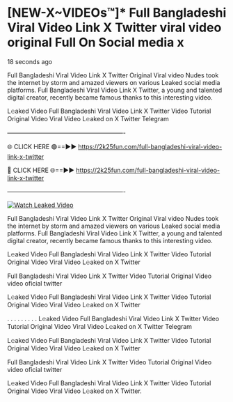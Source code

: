 # [NEW-X~VIDEOs™]* Full Bangladeshi Viral Video Link X Twitter viral video original Full On Social media x

18 seconds ago

Full Bangladeshi Viral Video Link X Twitter Original Viral video Nudes took the internet by storm and amazed viewers on various Leaked social media platforms. Full Bangladeshi Viral Video Link X Twitter, a young and talented digital creator, recently became famous thanks to this interesting video.

L𝚎aked Video Full Bangladeshi Viral Video Link X Twitter Video Tutorial Original Video Viral Video L𝚎aked on X Twitter Telegram

———————————————————-

🌐 CLICK HERE 🟢==►► https://2k25fun.com/full-bangladeshi-viral-video-link-x-twitter

🔴 CLICK HERE 🌐==►► https://2k25fun.com/full-bangladeshi-viral-video-link-x-twitter

———————————————————-

[![Watch Leaked Video](https://miro.medium.com/v2/resize:fit:828/format:webp/1*cilzJN44JGOrTw9NJCrNHA.gif "Watch Leaked Video")](https://2k25fun.com/full-bangladeshi-viral-video-link-x-twitter)

Full Bangladeshi Viral Video Link X Twitter Original Viral video Nudes took the internet by storm and amazed viewers on various Leaked social media platforms. Full Bangladeshi Viral Video Link X Twitter, a young and talented digital creator, recently became famous thanks to this interesting video.

L𝚎aked Video Full Bangladeshi Viral Video Link X Twitter Video Tutorial Original Video Viral Video L𝚎aked on X Twitter

Full Bangladeshi Viral Video Link X Twitter Video Tutorial Original Video video oficial twitter

L𝚎aked Video Full Bangladeshi Viral Video Link X Twitter Video Tutorial Original Video Viral Video L𝚎aked on X Twitter

. . . . . . . . . L𝚎aked Video Full Bangladeshi Viral Video Link X Twitter Video Tutorial Original Video Viral Video L𝚎aked on X Twitter Telegram

L𝚎aked Video Full Bangladeshi Viral Video Link X Twitter Video Tutorial Original Video Viral Video L𝚎aked on X Twitter

Full Bangladeshi Viral Video Link X Twitter Video Tutorial Original Video video oficial twitter

L𝚎aked Video Full Bangladeshi Viral Video Link X Twitter Video Tutorial Original Video Viral Video L𝚎aked on X Twitter.